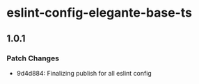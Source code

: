 # eslint-config-elegante-base-ts

## 1.0.1

### Patch Changes

- 9d4d884: Finalizing publish for all eslint config
